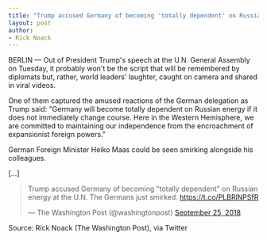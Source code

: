 ```yaml
---
title: "Trump accused Germany of becoming 'totally dependent' on Russian energy at the U.N."
layout: post
author:
- Rick Noack
---
```


BERLIN — Out of President Trump's speech at the U.N. General Assembly on Tuesday, it probably won't be the script that will be remembered by diplomats but, rather, world leaders' laughter, caught on camera and shared in viral videos.

One of them captured the amused reactions of the German delegation as Trump said: "Germany will become totally dependent on Russian energy if it does not immediately change course. Here in the Western Hemisphere, we are committed to maintaining our independence from the encroachment of expansionist foreign powers."

German Foreign Minister Heiko Maas could be seen smirking alongside his colleagues.

[…]

<blockquote class="twitter-tweet"><p lang="en" dir="ltr">Trump accused Germany of becoming &quot;totally dependent&quot; on Russian energy at the U.N. The Germans just smirked. <a href="https://t.co/PLBRlNPSfR">https://t.co/PLBRlNPSfR</a></p>&mdash; The Washington Post (@washingtonpost) <a href="https://twitter.com/washingtonpost/status/1044676392007454721?ref_src=twsrc%5Etfw">September 25, 2018</a></blockquote> <script async src="https://platform.twitter.com/widgets.js" charset="utf-8"></script>

Source: Rick Noack (The Washington Post), via Twitter
